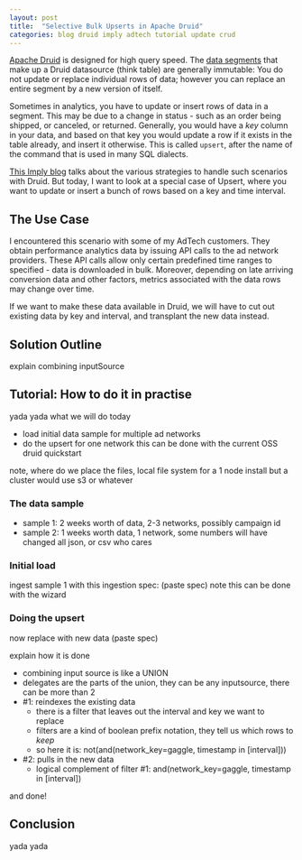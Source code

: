 ```yaml
---
layout: post
title:  "Selective Bulk Upserts in Apache Druid"
categories: blog druid imply adtech tutorial update crud
---
```


[Apache Druid](https://druid.apache.org/) is designed for high query speed. The [data segments](https://druid.apache.org/docs/latest/design/segments.html) that make up a Druid datasource (think table) are generally immutable: You do not update or replace individual rows of data; however you can replace an entire segment by a new version of itself.

Sometimes in analytics, you have to update or insert rows of data in a segment. This may be due to a change in status - such as an order being shipped, or canceled, or returned. Generally, you would have a _key_ column in your data, and based on that key you would update a row if it exists in the table already, and insert it otherwise. This is called `upsert`, after the name of the command that is used in many SQL dialects.

[This Imply blog](https://imply.io/blog/upserts-and-data-deduplication-with-druid/) talks about the various strategies to handle such scenarios with Druid. But today, I want to look at a special case of Upsert, where you want to update or insert a bunch of rows based on a key and time interval.

## The Use Case

I encountered this scenario with some of my AdTech customers. They obtain performance analytics data by issuing API calls to the ad network providers. These API calls allow only certain predefined time ranges to specified - data is downloaded in bulk. Moreover, depending on late arriving conversion data and other factors, metrics associated with the data rows may change over time.

If we want to make these data available in Druid, we will have to cut out existing data by key and interval, and transplant the new data instead. 


## Solution Outline

explain combining inputSource

## Tutorial: How to do it in practise

yada yada what we will do today
- load initial data sample for multiple ad networks
- do the upsert for one network
this can be done with the current OSS druid quickstart

note, where do we place the files, local file system for a 1 node install but a cluster would use s3 or whatever

### The data sample

- sample 1: 2 weeks worth of data, 2-3 networks, possibly campaign id
- sample 2: 1 weeks worth data, 1 network, some numbers will have changed
all json, or csv who cares

### Initial load

ingest sample 1 with this ingestion spec: (paste spec)
note this can be done with the wizard

### Doing the upsert

now replace with new data (paste spec)

explain how it is done
- combining input source is like a UNION
- delegates are the parts of the union, they can be any inputsource, there can be more than 2
- #1: reindexes the existing data
  - there is a filter that leaves out the interval and key we want to replace
  - filters are a kind of boolean prefix notation, they tell us which rows to _keep_
  - so here it is: not(and(network_key=gaggle, timestamp in \[interval\]))
- #2: pulls in the new data
  - logical complement of filter #1: and(network_key=gaggle, timestamp in \[interval\])

and done!

## Conclusion

yada yada




